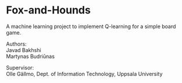 Fox-and-Hounds
==============

A machine learning project to implement Q-learning for a simple board game.

Authors:  
Javad Bakhshi  
Martynas Budriūnas

Supervisor:  
Olle Gällmo, Dept. of Information Technology, Uppsala University